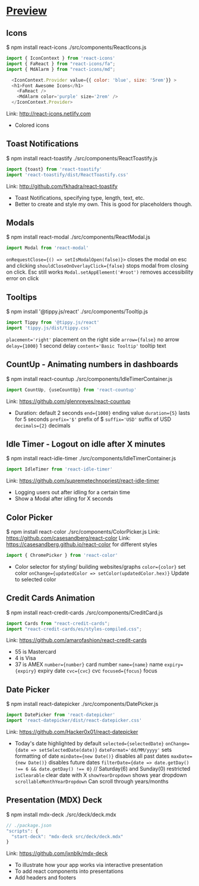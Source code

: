 # [Preview](https://paulwongx.github.io/tut-practicalreact/)

## Icons
$ npm install react-icons
./src/components/ReactIcons.js
```js
import { IconContext } from 'react-icons'
import { FaReact } from "react-icons/fa";
import { MdAlarm } from "react-icons/md";

  <IconContext.Provider value={{ color: 'blue', size: '5rem'}} >
  <h1>Font Awesome Icons</h1>
    <FaReact />
    <MdAlarm color='purple' size='2rem' />
  </IconContext.Provider>
```
Link: http://react-icons.netlify.com
- Colored icons

## Toast Notifications
$ npm install react-toastify
./src/components/ReactToastify.js
```js
import {toast} from 'react-toastify'
import 'react-toastify/dist/ReactToastify.css'
```
Link: http://github.com/fkhadra/react-toastify
- Toast Notifications, specifying type, length, text, etc.
- Better to create and style my own. This is good for placeholders though.

## Modals
$ npm install react-modal
./src/components/ReactModal.js
```js
import Modal from 'react-modal'
```
`onRequestClose={() => setIsModalOpen(false)}>` closes the modal on esc and clicking
`shouldCloseOnOverlayClick={false}` stops modal from closing on click. Esc still works
`Modal.setAppElement('#root')` removes accessibility error on click

## Tooltips
$ npm install '@tippy.js/react'
./src/components/Tooltip.js
```js
import Tippy from '@tippy.js/react'
import 'tippy.js/dist/tippy.css'
```
`placement='right'` placement on the right side
`arrow={false}` no arrow
`delay={1000}` 1 second delay
`content='Basic Tooltip'` tooltip text

## CountUp - Animating numbers in dashboards
$ npm install react-countup
./src/components/IdleTimerContainer.js
```js
import CountUp, {useCountUp} from 'react-countup'
```
Link: https://github.com/glennreyes/react-countup
- Duration: default 2 seconds
`end={1000}` ending value
`duration={5}` lasts for 5 seconds
`prefix='$'` prefix of $
`suffix='USD'` suffix of USD
`decimals={2}` decimals

## Idle Timer - Logout on idle after X minutes
$ npm install react-idle-timer
./src/components/IdleTimerContainer.js
```js
import IdleTimer from 'react-idle-timer'
```
Link: https://github.com/supremetechnopriest/react-idle-timer
- Logging users out after idling for a certain time
- Show a Modal after idling for X seconds

## Color Picker
$ npm install react-color
./src/components/ColorPicker.js
Link: https://github.com/casesandberg/react-color
Link: https://casesandberg.github.io/react-color for different styles
```js
import { ChromePicker } from 'react-color'
```
- Color selector for styling/ building websites/graphs
`color={color}` set color
`onChange={updatedColor => setColor(updatedColor.hex)}` Update to selected color

## Credit Cards Animation
$ npm install react-credit-cards
./src/components/CreditCard.js
```js
import Cards from "react-credit-cards";
import "react-credit-cards/es/styles-compiled.css";
```
Link: https://github.com/amarofashion/react-credit-cards
- 55 is Mastercard
- 4 is Visa
- 37 is AMEX
`number={number}` card number
`name={name}` name
`expiry={expiry}` expiry date
`cvc={cvc}` cvc
`focused={focus}` focus

## Date Picker
$ npm install react-datepicker
./src/components/DatePicker.js
```js
import DatePicker from 'react-datepicker'
import 'react-datepicker/dist/react-datepicker.css'
```
Link: https://github.com/Hacker0x01/react-datepicker
- Today's date highlighted by default
`selected={selectedDate}`
`onChange={date => setSelectedDate(date)}`
`dateFormat='dd/MM/yyyy'` sets formatting of date
`minDate={new Date()}` disables all past dates
`maxDate={new Date()}` disables future dates
`filterDate={date => date.getDay() !== 6 && date.getDay() !== 0}` // Saturday(6) and Sunday(0) restricted
`isClearable` clear date with X
`showYearDropdown` shows year dropdown
`scrollableMonthYearDropdown` Can scroll through years/months

## Presentation (MDX) Deck
$ npm install mdx-deck
./src/deck/deck.mdx
```js
// ./package.json
"scripts": {
  "start-deck": "mdx-deck src/deck/deck.mdx"
}
```
Link: https://github.com/jxnblk/mdx-deck
- To illustrate how your app works via interactive presentation
- To add react components into presentations
- Add headers and footers